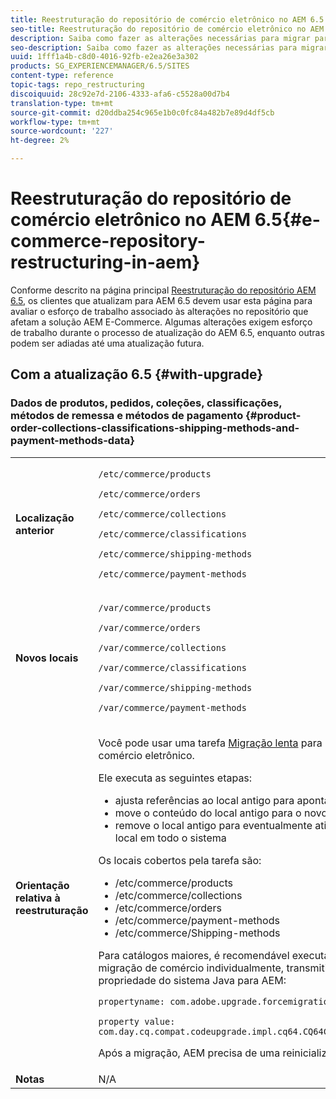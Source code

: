 ```yaml
---
title: Reestruturação do repositório de comércio eletrônico no AEM 6.5
seo-title: Reestruturação do repositório de comércio eletrônico no AEM 6.5
description: Saiba como fazer as alterações necessárias para migrar para a nova estrutura de repositório no AEM 6.5 para o E-Commerce.
seo-description: Saiba como fazer as alterações necessárias para migrar para a nova estrutura de repositório no AEM 6.5 para o E-Commerce.
uuid: 1fff1a4b-c8d0-4016-92fb-e2ea26e3a302
products: SG_EXPERIENCEMANAGER/6.5/SITES
content-type: reference
topic-tags: repo_restructuring
discoiquuid: 28c92e7d-2106-4333-afa6-c5528a00d7b4
translation-type: tm+mt
source-git-commit: d20ddba254c965e1b0c0fc84a482b7e89d4df5cb
workflow-type: tm+mt
source-wordcount: '227'
ht-degree: 2%

---
```



# Reestruturação do repositório de comércio eletrônico no AEM 6.5{#e-commerce-repository-restructuring-in-aem}

Conforme descrito na página principal [Reestruturação do repositório AEM 6.5](/help/sites-deploying/repository-restructuring.md), os clientes que atualizam para AEM 6.5 devem usar esta página para avaliar o esforço de trabalho associado às alterações no repositório que afetam a solução AEM E-Commerce. Algumas alterações exigem esforço de trabalho durante o processo de atualização do AEM 6.5, enquanto outras podem ser adiadas até uma atualização futura.

## Com a atualização 6.5 {#with-upgrade}

### Dados de produtos, pedidos, coleções, classificações, métodos de remessa e métodos de pagamento {#product-order-collections-classifications-shipping-methods-and-payment-methods-data}

<table>
 <tbody>
  <tr>
   <td><strong>Localização anterior</strong></td>
   <td><p><code>/etc/commerce/products</code></p> <p><code>/etc/commerce/orders</code></p> <p><code>/etc/commerce/collections</code></p> <p><code>/etc/commerce/classifications</code></p> <p><code>/etc/commerce/shipping-methods</code></p> <p><code>/etc/commerce/payment-methods</code></p> </td>
  </tr>
  <tr>
   <td><strong>Novos locais</strong></td>
   <td><p><code>/var/commerce/products</code></p> <p><code>/var/commerce/orders</code></p> <p><code>/var/commerce/collections</code></p> <p><code>/var/commerce/classifications</code></p> <p><code>/var/commerce/shipping-methods</code></p> <p><code>/var/commerce/payment-methods</code></p> </td>
  </tr>
  <tr>
   <td><strong>Orientação relativa à reestruturação</strong></td>
   <td><p>Você pode usar uma tarefa <a href="/help/sites-deploying/lazy-content-migration.md" target="_blank">Migração lenta</a> para migrar dados de comércio eletrônico.</p> <p>Ele executa as seguintes etapas:</p>
    <ul>
     <li>ajusta referências ao local antigo para apontar para o novo local</li>
     <li>move o conteúdo do local antigo para o novo local</li>
     <li>remove o local antigo para eventualmente ativar o uso do novo local em todo o sistema</li>
    </ul> <p>Os locais cobertos pela tarefa são:</p>
    <ul>
     <li>/etc/commerce/products</li>
     <li>/etc/commerce/collections<br /> </li>
     <li>/etc/commerce/orders<br /> </li>
     <li>/etc/commerce/payment-methods<br /> </li>
     <li>/etc/commerce/Shipping-methods<br /> </li>
    </ul> <p>Para catálogos maiores, é recomendável executar a tarefa de migração de comércio individualmente, transmitindo a seguinte propriedade do sistema Java para AEM:</p> <p><code>propertyname: com.adobe.upgrade.forcemigration</code></p> <p><code>property value: com.day.cq.compat.codeupgrade.impl.cq64.CQ64CommerceMigrationTask</code></p> <p>Após a migração, AEM precisa de uma reinicialização.</p> </td>
  </tr>
  <tr>
   <td><strong>Notas</strong></td>
   <td>N/A<br /> </td>
  </tr>
 </tbody>
</table>

